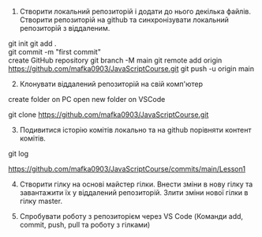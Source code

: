 1. Створити локальний репозиторій і додати до нього декілька файлів. Створити репозиторій на github та синхронізувати локальний репозиторій з віддаленим.

git init
git add .  
git commit -m "first commit"  
create GitHub repository
git branch -M main
git remote add origin https://github.com/mafka0903/JavaScriptCourse.git
git push -u origin main

2. Клонувати віддалений репозиторій на свій комп'ютер

create folder on PC
open new folder on VSCode

git clone https://github.com/mafka0903/JavaScriptCourse.git

3. Подивитися історію комітів локально та на github порівняти контент комітів.

git log

https://github.com/mafka0903/JavaScriptCourse/commits/main/Lesson1

4. Створити гілку на основі майстер гілки. Внести зміни в нову гілку та завантажити їх у віддалений репозиторій. Злити зміни нової гілки в гілку master.

5. Спробувати роботу з репозиторієм через VS Code (Команди add, commit, push, pull та роботу з гілками)
